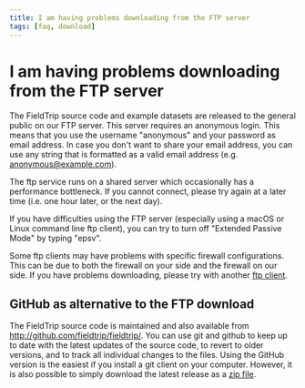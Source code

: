 ```yaml
---
title: I am having problems downloading from the FTP server
tags: [faq, download]
---
```


# I am having problems downloading from the FTP server

The FieldTrip source code and example datasets are released to the general public on our FTP server. This server requires an anonymous login. This means that you use the username "anonymous" and your password as email address. In case you don't want to share your email address, you can use any string that is formatted as a valid email address (e.g. anonymous@example.com).

The ftp service runs on a shared server which occasionally has a performance bottleneck. If you cannot connect, please try again at a later time (i.e. one hour later, or the next day).

If you have difficulties using the FTP server (especially using a macOS or Linux command line ftp client), you can try to turn off "Extended Passive Mode" by typing "epsv".

Some ftp clients may have problems with specific firewall configurations. This can be due to both the firewall on your side and the firewall on our side. If you have problems downloading, please try with another [ftp client](http://www.google.com/search?q=ftp+client).

## GitHub as alternative to the FTP download

The FieldTrip source code is maintained and also available from <http://github.com/fieldtrip/fieldtrip/>. You can use git and github to keep up to date with the latest updates of the source code, to revert to older versions, and to track all individual changes to the files. Using the GitHub version is the easiest if you install a git client on your computer. However, it is also possible to simply download the latest release as a [zip file](https://github.com/fieldtrip/fieldtrip/releases).
